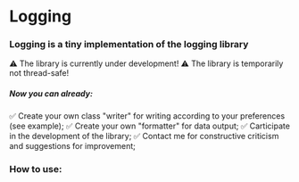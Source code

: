 # Logging

### Logging is a tiny implementation of the logging library
:warning: The library is currently under development!
:warning: The library is temporarily not thread-safe!

##### Now you can already:
✅ Create your own class "writer" for writing according to your preferences (see example); 
✅ Create your own "formatter" for data output;
✅ Carticipate in the development of the library;
✅ Contact me for constructive criticism and suggestions for improvement;

### How to use:
